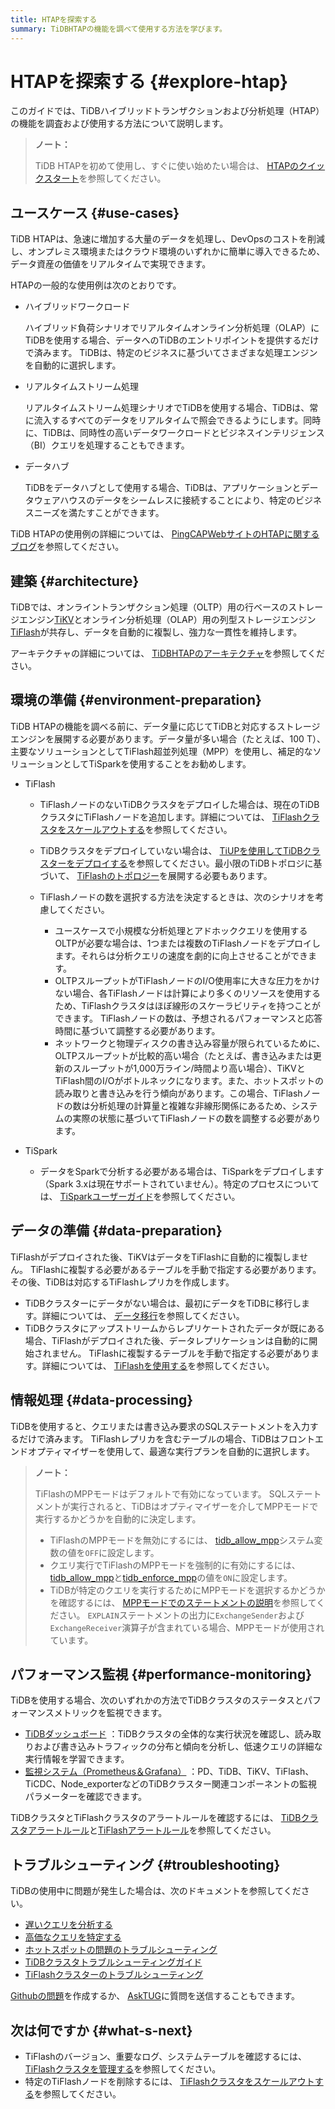 ```yaml
---
title: HTAPを探索する
summary: TiDBHTAPの機能を調べて使用する方法を学びます。
---
```


# HTAPを探索する {#explore-htap}

このガイドでは、TiDBハイブリッドトランザクションおよび分析処理（HTAP）の機能を調査および使用する方法について説明します。

> **ノート：**
>
> TiDB HTAPを初めて使用し、すぐに使い始めたい場合は、 [HTAPのクイックスタート](/quick-start-with-htap.md)を参照してください。

## ユースケース {#use-cases}

TiDB HTAPは、急速に増加する大量のデータを処理し、DevOpsのコストを削減し、オンプレミス環境またはクラウド環境のいずれかに簡単に導入できるため、データ資産の価値をリアルタイムで実現できます。

HTAPの一般的な使用例は次のとおりです。

-   ハイブリッドワークロード

    ハイブリッド負荷シナリオでリアルタイムオンライン分析処理（OLAP）にTiDBを使用する場合、データへのTiDBのエントリポイントを提供するだけで済みます。 TiDBは、特定のビジネスに基づいてさまざまな処理エンジンを自動的に選択します。

-   リアルタイムストリーム処理

    リアルタイムストリーム処理シナリオでTiDBを使用する場合、TiDBは、常に流入するすべてのデータをリアルタイムで照会できるようにします。同時に、TiDBは、同時性の高いデータワークロードとビジネスインテリジェンス（BI）クエリを処理することもできます。

-   データハブ

    TiDBをデータハブとして使用する場合、TiDBは、アプリケーションとデータウェアハウスのデータをシームレスに接続することにより、特定のビジネスニーズを満たすことができます。

TiDB HTAPの使用例の詳細については、 [PingCAPWebサイトのHTAPに関するブログ](https://en.pingcap.com/blog/?tag=htap)を参照してください。

## 建築 {#architecture}

TiDBでは、オンライントランザクション処理（OLTP）用の行ベースのストレージエンジン[TiKV](/tikv-overview.md)とオンライン分析処理（OLAP）用の列型ストレージエンジン[TiFlash](/tiflash/tiflash-overview.md)が共存し、データを自動的に複製し、強力な一貫性を維持します。

アーキテクチャの詳細については、 [TiDBHTAPのアーキテクチャ](/tiflash/tiflash-overview.md#architecture)を参照してください。

## 環境の準備 {#environment-preparation}

TiDB HTAPの機能を調べる前に、データ量に応じてTiDBと対応するストレージエンジンを展開する必要があります。データ量が多い場合（たとえば、100 T）、主要なソリューションとしてTiFlash超並列処理（MPP）を使用し、補足的なソリューションとしてTiSparkを使用することをお勧めします。

-   TiFlash

    -   TiFlashノードのないTiDBクラスタをデプロイした場合は、現在のTiDBクラスタにTiFlashノードを追加します。詳細については、 [TiFlashクラスタをスケールアウトする](/scale-tidb-using-tiup.md#scale-out-a-tiflash-cluster)を参照してください。
    -   TiDBクラスタをデプロイしていない場合は、 [TiUPを使用してTiDBクラスターをデプロイする](/production-deployment-using-tiup.md)を参照してください。最小限のTiDBトポロジに基づいて、 [TiFlashのトポロジー](/tiflash-deployment-topology.md)を展開する必要もあります。
    -   TiFlashノードの数を選択する方法を決定するときは、次のシナリオを考慮してください。

        -   ユースケースで小規模な分析処理とアドホッククエリを使用するOLTPが必要な場合は、1つまたは複数のTiFlashノードをデプロイします。それらは分析クエリの速度を劇的に向上させることができます。
        -   OLTPスループットがTiFlashノードのI/O使用率に大きな圧力をかけない場合、各TiFlashノードは計算により多くのリソースを使用するため、TiFlashクラスタはほぼ線形のスケーラビリティを持つことができます。 TiFlashノードの数は、予想されるパフォーマンスと応答時間に基づいて調整する必要があります。
        -   ネットワークと物理ディスクの書き込み容量が限られているために、OLTPスループットが比較的高い場合（たとえば、書き込みまたは更新のスループットが1,000万ライン/時間より高い場合）、TiKVとTiFlash間のI/Oがボトルネックになります。また、ホットスポットの読み取りと書き込みを行う傾向があります。この場合、TiFlashノードの数は分析処理の計算量と複雑な非線形関係にあるため、システムの実際の状態に基づいてTiFlashノードの数を調整する必要があります。

-   TiSpark

    -   データをSparkで分析する必要がある場合は、TiSparkをデプロイします（Spark 3.xは現在サポートされていません）。特定のプロセスについては、 [TiSparkユーザーガイド](/tispark-overview.md)を参照してください。

<!--    - Real-time stream processing
  - If you want to build an efficient and easy-to-use real-time data warehouse with TiDB and Flink, you are welcome to participate in Apache Flink x TiDB meetups.-->

## データの準備 {#data-preparation}

TiFlashがデプロイされた後、TiKVはデータをTiFlashに自動的に複製しません。 TiFlashに複製する必要があるテーブルを手動で指定する必要があります。その後、TiDBは対応するTiFlashレプリカを作成します。

-   TiDBクラスターにデータがない場合は、最初にデータをTiDBに移行します。詳細については、 [データ移行](/migration-overview.md)を参照してください。
-   TiDBクラスタにアップストリームからレプリケートされたデータが既にある場合、TiFlashがデプロイされた後、データレプリケーションは自動的に開始されません。 TiFlashに複製するテーブルを手動で指定する必要があります。詳細については、 [TiFlashを使用する](/tiflash/use-tiflash.md)を参照してください。

## 情報処理 {#data-processing}

TiDBを使用すると、クエリまたは書き込み要求のSQLステートメントを入力するだけで済みます。 TiFlashレプリカを含むテーブルの場合、TiDBはフロントエンドオプティマイザーを使用して、最適な実行プランを自動的に選択します。

> **ノート：**
>
> TiFlashのMPPモードはデフォルトで有効になっています。 SQLステートメントが実行されると、TiDBはオプティマイザーを介してMPPモードで実行するかどうかを自動的に決定します。
>
> -   TiFlashのMPPモードを無効にするには、 [tidb_allow_mpp](/system-variables.md#tidb_allow_mpp-new-in-v50)システム変数の値を`OFF`に設定します。
> -   クエリ実行でTiFlashのMPPモードを強制的に有効にするには、 [tidb_allow_mpp](/system-variables.md#tidb_allow_mpp-new-in-v50)と[tidb_enforce_mpp](/system-variables.md#tidb_enforce_mpp-new-in-v51)の値を`ON`に設定します。
> -   TiDBが特定のクエリを実行するためにMPPモードを選択するかどうかを確認するには、 [MPPモードでのステートメントの説明](/explain-mpp.md#explain-statements-in-the-mpp-mode)を参照してください。 `EXPLAIN`ステートメントの出力に`ExchangeSender`および`ExchangeReceiver`演算子が含まれている場合、MPPモードが使用されています。

## パフォーマンス監視 {#performance-monitoring}

TiDBを使用する場合、次のいずれかの方法でTiDBクラスタのステータスとパフォーマンスメトリックを監視できます。

-   [TiDBダッシュボード](/dashboard/dashboard-intro.md) ：TiDBクラスタの全体的な実行状況を確認し、読み取りおよび書き込みトラフィックの分布と傾向を分析し、低速クエリの詳細な実行情報を学習できます。
-   [監視システム（Prometheus＆Grafana）](/grafana-overview-dashboard.md) ：PD、TiDB、TiKV、TiFlash、TiCDC、Node_exporterなどのTiDBクラスター関連コンポーネントの監視パラメーターを確認できます。

TiDBクラスタとTiFlashクラスタのアラートルールを確認するには、 [TiDBクラスタアラートルール](/alert-rules.md)と[TiFlashアラートルール](/tiflash/tiflash-alert-rules.md)を参照してください。

## トラブルシューティング {#troubleshooting}

TiDBの使用中に問題が発生した場合は、次のドキュメントを参照してください。

-   [遅いクエリを分析する](/analyze-slow-queries.md)
-   [高価なクエリを特定する](/identify-expensive-queries.md)
-   [ホットスポットの問題のトラブルシューティング](/troubleshoot-hot-spot-issues.md)
-   [TiDBクラスタトラブルシューティングガイド](/troubleshoot-tidb-cluster.md)
-   [TiFlashクラスターのトラブルシューティング](/tiflash/troubleshoot-tiflash.md)

[Githubの問題](https://github.com/pingcap/tiflash/issues)を作成するか、 [AskTUG](https://asktug.com/)に質問を送信することもできます。

## 次は何ですか {#what-s-next}

-   TiFlashのバージョン、重要なログ、システムテーブルを確認するには、 [TiFlashクラスタを管理する](/tiflash/maintain-tiflash.md)を参照してください。
-   特定のTiFlashノードを削除するには、 [TiFlashクラスタをスケールアウトする](/scale-tidb-using-tiup.md#scale-out-a-tiflash-cluster)を参照してください。
